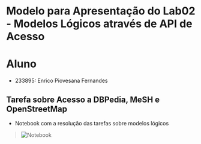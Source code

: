 # Modelo para Apresentação do Lab02 - Modelos Lógicos através de API de Acesso

# Aluno
* 233895: Enrico Piovesana Fernandes

## Tarefa sobre Acesso a DBPedia, MeSH e OpenStreetMap

* Notebook com a resolução das tarefas sobre modelos lógicos
> ![Notebook](notebook/lab2-logic-model-dbpedia.ipynb)
